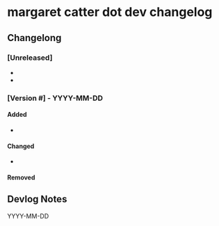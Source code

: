 # margaret catter dot dev changelog

## Changelong

### [Unreleased]

-
-

### [Version #] - YYYY-MM-DD

#### Added

-

#### Changed

-

#### Removed

## Devlog Notes

YYYY-MM-DD
